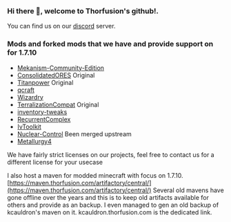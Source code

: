 ### Hi there 👋, welcome to Thorfusion's github!.

You can find us on our [discord](https://discord.gg/ykaB7EnYQj) server.

### Mods and forked mods that we have and provide support on for 1.7.10
+ [Mekanism-Community-Edition](https://github.com/Thorfusion/Mekanism-Community-Edition)
+ [ConsolidatedORES](https://github.com/Thorfusion/ConsolidatedORES) Original
+ [Titanpower](https://github.com/Thorfusion/Titanpower) Original
+ [qcraft](https://github.com/Thorfusion/qcraft)
+ [Wizardry](https://github.com/Thorfusion/Wizardry)
+ [TerralizationCompat](https://github.com/Thorfusion/TerralizationCompat) Original
+ [inventory-tweaks](https://github.com/Thorfusion/inventory-tweaks)
+ [RecurrentComplex](https://github.com/Thorfusion/RecurrentComplex)
+ [IvToolkit](https://github.com/Thorfusion/IvToolkit)
+ [Nuclear-Control](https://github.com/Thorfusion/Nuclear-Control) Been merged upstream
+ [Metallurgy4](https://github.com/Thorfusion/Metallurgy4)

We have fairly strict licenses on our projects, feel free to contact us for a different license for your usecase

I also host a maven for modded minecraft with focus on 1.7.10. [https://maven.thorfusion.com/artifactory/central/](https://maven.thorfusion.com/artifactory/central/) Several old mavens have gone offline over the years and this is to keep old artifacts available for others and provide as an backup. I even managed to gen an old backup of kcauldron's maven on it. kcauldron.thorfusion.com is the dedicated link.
